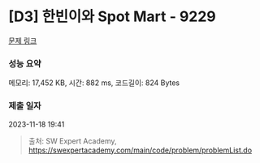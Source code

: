 # [D3] 한빈이와 Spot Mart - 9229 

[문제 링크](https://swexpertacademy.com/main/code/problem/problemDetail.do?contestProbId=AW8Wj7cqbY0DFAXN) 

### 성능 요약

메모리: 17,452 KB, 시간: 882 ms, 코드길이: 824 Bytes

### 제출 일자

2023-11-18 19:41



> 출처: SW Expert Academy, https://swexpertacademy.com/main/code/problem/problemList.do